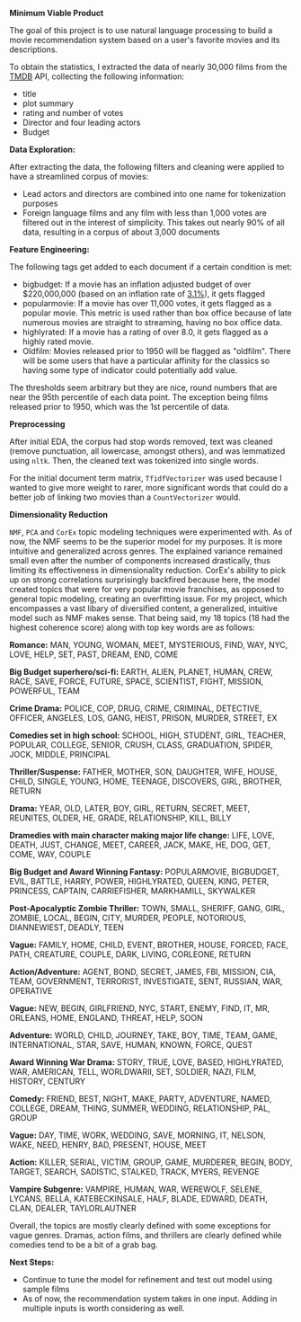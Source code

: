 **Minimum Viable Product**



The goal of this project is to use natural language processing to build a movie recommendation system based on a user's favorite movies and its descriptions.



To obtain the statistics, I extracted the data of nearly 30,000 films from the [TMDB](https://www.themoviedb.org/) API, collecting the following information:

- title
- plot summary
- rating and number of votes
- Director and four leading actors
- Budget



**Data Exploration:**

After extracting the data, the following filters and cleaning were applied to have a streamlined corpus of movies:

- Lead actors and directors are combined into one name for tokenization purposes
- Foreign language films and any film with less than 1,000 votes are filtered out in the interest of simplicity. This takes out nearly 90% of all data, resulting in a corpus of about 3,000 documents



**Feature Engineering:**

The following tags get added to each document if a certain condition is met:

- bigbudget: If a movie has an inflation adjusted budget of over $220,000,000 (based on an inflation rate of [3.1%](https://inflationdata.com/Inflation/Inflation/DecadeInflation.asp#/)), it gets flagged
- popularmovie: If a movie has over 11,000 votes, it gets flagged as a popular movie. This metric is used rather than box office because of late numerous movies are straight to streaming, having no box office data.
- highlyrated: If a movie has a rating of over 8.0, it gets flagged as a highly rated movie.
- Oldfilm: Movies released prior to 1950 will be flagged as "oldfilm". There will be some users that have a particular affinity for the classics so having some type of indicator could potentially add value.

The thresholds seem arbitrary but they are nice, round numbers that are near the 95th percentile of each data point. The exception being films released prior to 1950, which was the 1st percentile of data.



**Preprocessing**

After initial EDA, the corpus had stop words removed, text was cleaned (remove punctuation, all lowercase, amongst others), and was lemmatized using `nltk`. Then, the cleaned text was tokenized into single words.



For the initial document term matrix, `TfidfVectorizer` was used because I wanted to give more weight to rarer, more significant words that could do a better job of linking two movies than a `CountVectorizer` would.



**Dimensionality Reduction**

`NMF`, `PCA` and `CorEx` topic modeling techniques were experimented with. As of now, the NMF seems to be the superior model for my purposes. It is more intuitive and generalized across genres. The explained variance remained small even after the number of components increased drastically, thus limiting its effectiveness in dimensionality reduction. CorEx's ability to pick up on strong correlations surprisingly backfired because here, the model created  topics that were for very popular movie franchises, as opposed to general topic modeling, creating an overfitting issue. For my project, which encompasses a vast libary of diversified content, a generalized, intuitive model such as NMF makes sense. That being said, my 18 topics (18 had the highest coherence score) along with top key words are as follows:

**Romance:** MAN, YOUNG, WOMAN, MEET, MYSTERIOUS, FIND, WAY, NYC, LOVE, HELP, SET, PAST, DREAM, END, COME 

**Big Budget superhero/sci-fi:** EARTH, ALIEN, PLANET, HUMAN, CREW, RACE, SAVE, FORCE, FUTURE, SPACE, SCIENTIST, FIGHT, MISSION, POWERFUL, TEAM

**Crime Drama:** POLICE, COP, DRUG, CRIME, CRIMINAL, DETECTIVE, OFFICER, ANGELES, LOS, GANG, HEIST, PRISON, MURDER, STREET, EX

**Comedies set in high school:** SCHOOL, HIGH, STUDENT, GIRL, TEACHER, POPULAR, COLLEGE, SENIOR, CRUSH, CLASS, GRADUATION, SPIDER, JOCK, MIDDLE, PRINCIPAL

**Thriller/Suspense:** FATHER, MOTHER, SON, DAUGHTER, WIFE, HOUSE, CHILD, SINGLE, YOUNG, HOME, TEENAGE, DISCOVERS, GIRL, BROTHER, RETURN

**Drama:** YEAR, OLD, LATER, BOY, GIRL, RETURN, SECRET, MEET, REUNITES, OLDER, HE, GRADE, RELATIONSHIP, KILL, BILLY

**Dramedies with main character making major life change:** LIFE, LOVE, DEATH, JUST, CHANGE, MEET, CAREER, JACK, MAKE, HE, DOG, GET, COME, WAY, COUPLE

**Big Budget and Award Winning Fantasy:** POPULARMOVIE, BIGBUDGET, EVIL, BATTLE, HARRY, POWER, HIGHLYRATED, QUEEN, KING, PETER, PRINCESS, CAPTAIN, CARRIEFISHER, MARKHAMILL, SKYWALKER

**Post-Apocalyptic Zombie Thriller:** TOWN, SMALL, SHERIFF, GANG, GIRL, ZOMBIE, LOCAL, BEGIN, CITY, MURDER, PEOPLE, NOTORIOUS, DIANNEWIEST, DEADLY, TEEN 

**Vague:** FAMILY, HOME, CHILD, EVENT, BROTHER, HOUSE, FORCED, FACE, PATH, CREATURE, COUPLE, DARK, LIVING, CORLEONE, RETURN

**Action/Adventure:** AGENT, BOND, SECRET, JAMES, FBI, MISSION, CIA, TEAM, GOVERNMENT, TERRORIST, INVESTIGATE, SENT, RUSSIAN, WAR, OPERATIVE

**Vague:** NEW, BEGIN, GIRLFRIEND, NYC, START, ENEMY, FIND, IT, MR, ORLEANS, HOME, ENGLAND, THREAT, HELP, SOON

**Adventure:** WORLD, CHILD, JOURNEY, TAKE, BOY, TIME, TEAM, GAME, INTERNATIONAL, STAR, SAVE, HUMAN, KNOWN, FORCE, QUEST

**Award Winning War Drama:** STORY, TRUE, LOVE, BASED, HIGHLYRATED, WAR, AMERICAN, TELL, WORLDWARII, SET, SOLDIER, NAZI, FILM, HISTORY, CENTURY

**Comedy:** FRIEND, BEST, NIGHT, MAKE, PARTY, ADVENTURE, NAMED, COLLEGE, DREAM, THING, SUMMER, WEDDING, RELATIONSHIP, PAL, GROUP

**Vague:** DAY, TIME, WORK, WEDDING, SAVE, MORNING, IT, NELSON, WAKE, NEED, HENRY, BAD, PRESENT, HOUSE, MEET

**Action:** KILLER, SERIAL, VICTIM, GROUP, GAME, MURDERER, BEGIN, BODY, TARGET, SEARCH, SADISTIC, STALKED, TRACK, MYERS, REVENGE 

**Vampire Subgenre:** VAMPIRE, HUMAN, WAR, WEREWOLF, SELENE, LYCANS, BELLA, KATEBECKINSALE, HALF, BLADE, EDWARD, DEATH, CLAN, DEALER, TAYLORLAUTNER 



Overall, the topics are mostly clearly defined with some exceptions for vague genres. Dramas, action films, and thrillers are clearly defined while comedies tend to be a bit of a grab bag. 



**Next Steps:**

- Continue to tune the model for refinement and test out model using sample films
- As of now, the recommendation system takes in one input. Adding in multiple inputs is worth considering as well.

